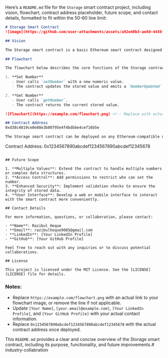 Here’s a `README.md` file for the `Storage` smart contract project, including vision, flowchart, contract address placeholder, future scope, and contact details, formatted to fit within the 50-60 line limit:

```markdown
# Storage Smart Contract
![image](https://github.com/user-attachments/assets/a92e40b3-ae8d-4438-8768-6f7137e97736)

## Vision

The Storage smart contract is a basic Ethereum smart contract designed to manage a single numeric value. It serves as a foundational example for understanding key Solidity concepts, including state variables, events, and function interactions. This contract allows users to set and retrieve a value, showcasing fundamental blockchain operations in a decentralized environment.

## Flowchart

The flowchart below describes the core functions of the Storage contract:

1. **Set Number**
   - User calls `setNumber` with a new numeric value.
   - The contract updates the stored value and emits a `NumberUpdated` event.

2. **Get Number**
   - User calls `getNumber`.
   - The contract returns the current stored value.

![Flowchart](https://example.com/flowchart.png) <!-- Replace with actual URL or remove if not available -->

## Contract Address
0xd38c4819ce8e88e3b80795e4f4bdbbe4cef16b5e

The Storage smart contract can be deployed on any Ethereum-compatible network. Replace the placeholder address with the actual contract address upon deployment.

```
Contract Address: 0x1234567890abcdef1234567890abcdef12345678
```

## Future Scope

1. **Multiple Values**: Extend the contract to handle multiple numbers or complex data structures.
2. **Access Control**: Add permissions to restrict who can set the number.
3. **Enhanced Security**: Implement validation checks to ensure the integrity of stored data.
4. **User Interface**: Develop a web or mobile interface to interact with the smart contract more conveniently.

## Contact Details

For more information, questions, or collaboration, please contact:

- **Name**: Razibul Hoque
- **Email**: razibulhoque9085@gmail.com
- **LinkedIn**: [Your LinkedIn Profile]
- **GitHub**: [Your GitHub Profile]

Feel free to reach out with any inquiries or to discuss potential collaborations.

## License

This project is licensed under the MIT License. See the [LICENSE](LICENSE) file for details.

```

### Notes:

- Replace `https://example.com/flowchart.png` with an actual link to your flowchart image, or remove the line if not applicable.
- Update `[Your Name]`, `[your.email@example.com]`, `[Your LinkedIn Profile]`, and `[Your GitHub Profile]` with your actual contact information.
- Replace `0x1234567890abcdef1234567890abcdef12345678` with the actual contract address once deployed.

This `README.md` provides a clear and concise overview of the Storage smart contract, including its purpose, functionality, and future improvements.# industry-collabration
